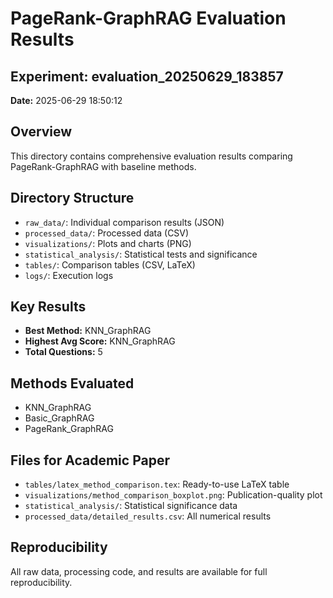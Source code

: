 # PageRank-GraphRAG Evaluation Results

## Experiment: evaluation_20250629_183857
**Date:** 2025-06-29 18:50:12

## Overview
This directory contains comprehensive evaluation results comparing PageRank-GraphRAG with baseline methods.

## Directory Structure
- `raw_data/`: Individual comparison results (JSON)
- `processed_data/`: Processed data (CSV)
- `visualizations/`: Plots and charts (PNG)
- `statistical_analysis/`: Statistical tests and significance
- `tables/`: Comparison tables (CSV, LaTeX)
- `logs/`: Execution logs

## Key Results
- **Best Method:** KNN_GraphRAG
- **Highest Avg Score:** KNN_GraphRAG
- **Total Questions:** 5

## Methods Evaluated
- KNN_GraphRAG
- Basic_GraphRAG
- PageRank_GraphRAG

## Files for Academic Paper
- `tables/latex_method_comparison.tex`: Ready-to-use LaTeX table
- `visualizations/method_comparison_boxplot.png`: Publication-quality plot
- `statistical_analysis/`: Statistical significance data
- `processed_data/detailed_results.csv`: All numerical results

## Reproducibility
All raw data, processing code, and results are available for full reproducibility.

